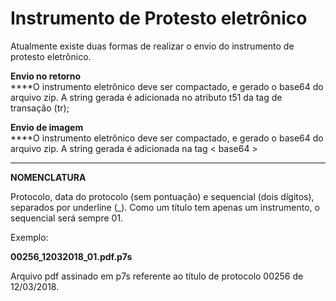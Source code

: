 # Instrumento de Protesto eletrônico

Atualmente existe duas formas de realizar o envio do instrumento de protesto eletrônico.

**Envio no retorno**\
****O instrumento eletrônico deve ser compactado, e gerado o base64 do arquivo zip. A string gerada é adicionada no atributo t51 da tag de transação (tr);

**Envio de imagem**\
****O instrumento eletrônico deve ser compactado, e gerado o base64 do arquivo zip. A string gerada é adicionada na tag < base64 >

****

**NOMENCLATURA**

Protocolo, data do protocolo (sem pontuação) e sequencial (dois dígitos), separados por underline (\_). Como um título tem apenas um instrumento, o sequencial será sempre 01.

Exemplo:

**00256\_12032018\_01.pdf.p7s**

Arquivo pdf assinado em p7s referente ao título de protocolo 00256 de 12/03/2018.
